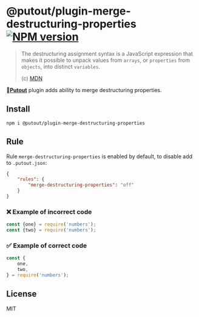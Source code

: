 # @putout/plugin-merge-destructuring-properties [![NPM version][NPMIMGURL]][NPMURL]

[NPMIMGURL]: https://img.shields.io/npm/v/@putout/plugin-merge-destructuring-properties.svg?style=flat&longCache=true
[NPMURL]: https://npmjs.org/package/@putout/plugin-merge-destructuring-properties"npm"

> The destructuring assignment syntax is a JavaScript expression that makes it possible to unpack values from `arrays`, or `properties` from `objects`, into distinct `variables`.
>
> (c) [MDN](https://developer.mozilla.org/en-US/docs/Web/JavaScript/Reference/Operators/Destructuring_assignment)

🐊[**Putout**](https://github.com/coderaiser/putout) plugin adds ability to merge destructuring properties.

## Install

```
npm i @putout/plugin-merge-destructuring-properties
```

## Rule

Rule `merge-destructuring-properties` is enabled by default, to disable add to `.putout.json`:

```json
{
    "rules": {
        "merge-destructuring-properties": "off"
    }
}
```

### ❌ Example of incorrect code

```js
const {one} = require('numbers');
const {two} = require('numbers');
```

### ✅ Example of correct code

```js
const {
    one,
    two,
} = require('numbers');
```

## License

MIT
